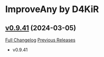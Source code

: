 # ImproveAny by D4KiR

## [v0.9.41](https://github.com/d4kir92/ImproveAny/tree/v0.9.41) (2024-03-05)
[Full Changelog](https://github.com/d4kir92/ImproveAny/compare/v0.9.36...v0.9.41) [Previous Releases](https://github.com/d4kir92/ImproveAny/releases)

- v0.9.41  
